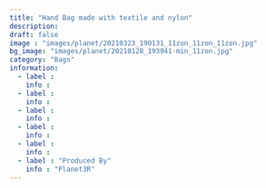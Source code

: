 ```yaml
---
title: "Hand Bag made with textile and nylon"
description: 
draft: false
image : "images/planet/20210323_190131_11zon_11zon_11zon.jpg"
bg_image: "images/planet/20210128_193941-min_11zon.jpg"
category: "Bags"
information:
  - label :
    info : 
  - label : 
    info : 
  - label : 
    info : 
  - label : 
    info : 
  - label : 
    info : 
  - label : "Produced By"
    info : "Planet3R"
---
```


